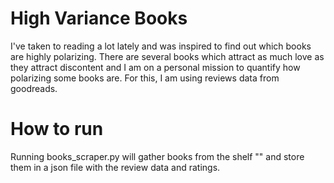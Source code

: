 # High Variance Books

I've taken to reading a lot lately and was inspired to find out which books are highly polarizing. There are several books which attract as much love as they attract discontent and I am on a personal mission to quantify how polarizing some books are. 
For this, I am using reviews data from goodreads. 

# How to run 
Running books_scraper.py will gather books from the shelf "" and store them in a json file with the review data and ratings. 

